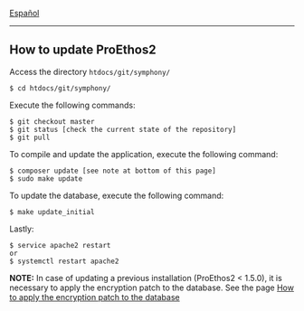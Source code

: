 [Español](proethos2-update-es.md)

---

How to update ProEthos2
-----------------------

Access the directory `htdocs/git/symphony/`

    $ cd htdocs/git/symphony/

Execute the following commands:

    $ git checkout master
    $ git status [check the current state of the repository]
    $ git pull

To compile and update the application, execute the following command:

    $ composer update [see note at bottom of this page]
    $ sudo make update

To update the database, execute the following command:

    $ make update_initial

Lastly:

    $ service apache2 restart
    or
    $ systemctl restart apache2

__NOTE:__ In case of updating a previous installation (ProEthos2 < 1.5.0), it is necessary to apply the encryption patch to the database. See the page [How to apply the encryption patch to the database](how-to/how-to-apply-the-encryption-patch-to-the-database.md)